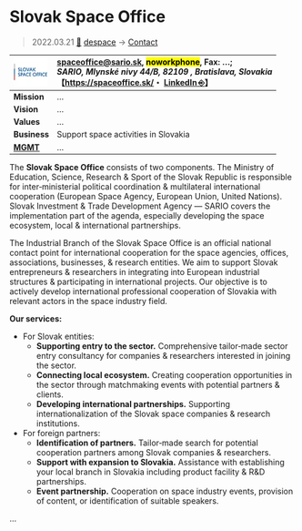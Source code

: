 # Slovak Space Office
> 2022.03.21 [🚀](../../../index/index.md) [despace](../index.md) → [Contact](../contact.md)

|[![](../f/contact/s/slovak_so_logo1_thumb.webp)](../f/contact/s/slovak_so_logo1.webp)|<spaceoffice@sario.sk>, <mark>noworkphone</mark>, Fax: …;<br> *SARIO, Mlynské nivy 44/B, 82109 , Bratislava, Slovakia*<br> 【<https://spaceoffice.sk/>・ [LinkedIn ⎆](https://www.linkedin.com/company/slovak-space-office/)】|
|:-|:-|
|**Mission**|…|
|**Vision**|…|
|**Values**|…|
|**Business**|Support space activities in Slovakia|
|**[MGMT](../mgmt.md)**|…|

The **Slovak Space Office** consists of two components. The Ministry of Education, Science, Research & Sport of the Slovak Republic is responsible for inter‑ministerial political coordination & multilateral international cooperation (European Space Agency, European Union, United Nations). Slovak Investment & Trade Development Agency — SARIO covers the implementation part of the agenda, especially developing the space ecosystem, local & international partnerships.

The Industrial Branch of the Slovak Space Office is an official national contact point for international cooperation for the space agencies, offices, associations, businesses, & research entities. We aim to support Slovak entrepreneurs & researchers in integrating into European industrial structures & participating in international projects. Our objective is to actively develop international professional cooperation of Slovakia with relevant actors in the space industry field.

**Our services:**

   - For Slovak entities:
      - **Supporting entry to the sector.** Comprehensive tailor‑made sector entry consultancy for companies & researchers interested in joining the sector.
      - **Connecting local ecosystem.** Creating cooperation opportunities in the sector through matchmaking events with potential partners & clients.
      - **Developing international partnerships.** Supporting internationalization of the Slovak space companies & research institutions.
   - For foreign partners:
      - **Identification of partners.** Tailor‑made search for potential cooperation partners among Slovak companies & researchers.
      - **Support with expansion to Slovakia.** Assistance with establishing your local branch in Slovakia including product facility & R&D partnerships.
      - **Event partnership.** Cooperation on space industry events, provision of content, or identification of suitable speakers.

<p style="page-break-after:always"> </p>

…
